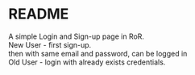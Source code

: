 # README

A simple Login and Sign-up page in RoR.
  <br> New User - first sign-up.
   <br> then with same email and password, can be logged in
 <br> Old User - login with already exists credentials.
